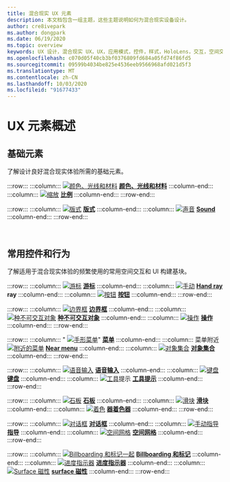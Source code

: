 ```yaml
---
title: 混合现实 UX 元素
description: 本文档包含一组主题，这些主题说明如何为混合现实设备设计。
author: cre8ivepark
ms.author: dongpark
ms.date: 06/19/2020
ms.topic: overview
keywords: UX 设计，混合现实 UX，UX，应用模式，控件，样式，HoloLens，交互，空间交互，空间 UI，UX 元素，行为，构建基块，版式，颜色
ms.openlocfilehash: c070d05f40cb3bf0376809fd684a05fd74f86fd5
ms.sourcegitcommit: 09599b4034be825e4536eeb9566968afd021d5f3
ms.translationtype: MT
ms.contentlocale: zh-CN
ms.lasthandoff: 10/03/2020
ms.locfileid: "91677433"
---
```

# <a name="ux-elements-overview"></a>UX 元素概述
## <a name="foundational-elements"></a>基础元素
了解设计良好混合现实体验所需的基础元素。

:::row:::
    :::column:::
       [ ![ 颜色、光线和材料](images/640px-fragments.png)](color-light-and-materials.md) **[颜色、光线和材料](color-light-and-materials.md)**
    :::column-end:::
    :::column:::
       [ ![ 缩放](images/volvo-cars-microsoft-hololens-experience01-640px.png)](scale.md) **[比例](scale.md)**
    :::column-end:::
:::row-end:::

:::row:::
    :::column:::
       [ ![ 版式](images/typography-cover.png)](typography.md) **[版式](typography.md)**
    :::column-end:::
    :::column:::
       [ ![ 声音](images/spatialaudio.png)](spatial-sound-design.md) **[Sound](spatial-sound-design.md)**
    :::column-end:::
:::row-end:::

<br>

## <a name="common-controls-and-behaviors"></a>常用控件和行为
了解适用于混合现实体验的频繁使用的常用空间交互和 UI 构建基块。

:::row:::
    :::column:::
       [ ![ 游标](images/UX_Hero_Cursor.jpg)](cursors.md) **[游标](cursors.md)**
    :::column-end:::
    :::column:::
       [ ![ 手动](images/UX_Hero_HandRay.jpg)](point-and-commit.md) **[Hand ray](point-and-commit.md) ray**
    :::column-end:::
    :::column:::
       [ ![ 按钮](images/UX_Hero_Button.jpg)](button.md) **[按钮](button.md)**
    :::column-end:::
:::row-end:::

:::row:::
    :::column:::
       [ ![ 边界框](images/UX_Hero_BoundingBox.jpg)](app-bar-and-bounding-box.md) **[边界框](app-bar-and-bounding-box.md)**
    :::column-end:::
    :::column:::
       [ ![ 种不可交互对象](images/UX_Hero_Interactable.jpg)](interactable-object.md) **[种不可交互对象](interactable-object.md)**
    :::column-end:::
    :::column:::
       [ ![ 操作](images/UX_Hero_Manipulation.jpg)](direct-manipulation.md) **[操作](direct-manipulation.md)**
    :::column-end:::
:::row-end:::

:::row:::
    :::column:::
       " [ ![ 手形菜单](images/UX_Hero_HandMenu.jpg)](hand-menu.md)" **[菜单](hand-menu.md)**
    :::column-end:::
    :::column:::
       菜单附近 [ ![ 附近的菜单](images/UX_Hero_NearMenu.jpg)](near-menu.md) **[Near menu](near-menu.md)**
    :::column-end:::
    :::column:::
       [ ![ 对象集合](images/UX_Hero_ObjectCollection.jpg)](object-collection.md) **[对象集合](object-collection.md)**
    :::column-end:::
:::row-end:::

:::row:::
    :::column:::
       [ ![ 语音输入](images/UX_Hero_VoiceCommand.jpg)](voice-input.md) **[语音输入](voice-input.md)**
    :::column-end:::
    :::column:::
       [ ![ 键盘](images/UX_Hero_Keyboard.jpg)](keyboard.md) **[键盘](keyboard.md)**
    :::column-end:::
    :::column:::
       [ ![ 工具](images/UX_Hero_Tooltip.jpg)](tooltip.md)提示 **[工具提示](tooltip.md)**
    :::column-end:::
:::row-end:::

:::row:::
    :::column:::
       [ ![ 石板](images/UX_Hero_Slate.jpg)](slate.md) **[石板](slate.md)**
    :::column-end:::
    :::column:::
       [ ![ 滑块](images/UX_Hero_Slider.jpg)](slider.md) **[滑块](slider.md)**
    :::column-end:::
    :::column:::
        [ ![ 着色](images/UX_Hero_StandardShader.jpg)](shader.md) **[器着色器](shader.md)**
    :::column-end:::
:::row-end:::

:::row:::
    :::column:::
       [ ![ 对话框](images/MRTK_UX_Dialog.jpg)](dialog-ui.md) **[对话框](dialog-ui.md)**
    :::column-end:::
    :::column:::
       [ ![ 手动指导](images/HandCoach/MRTK_handCoach.jpg)](hand-coach.md) **[指导](hand-coach.md)**
    :::column-end:::
    :::column:::
       [ ![ 空间网格](images/MRTK_PulseShader_SpatialMesh.gif)](spatial-mesh-ux.md) **[空间网格](spatial-mesh-ux.md)**
    :::column-end:::
:::row-end:::

:::row:::
    :::column:::
        [ ![ Billboarding 和标记一起](images/MRTK_TagAlong.gif)](billboarding-and-tag-along.md) **[Billboarding 和标记](billboarding-and-tag-along.md)**
    :::column-end:::
    :::column:::
       [ ![ 进度指示器](images/MRTK_ProgressIndicator.gif)](progress.md) **[进度指示器](progress.md)**
    :::column-end:::
    :::column:::
       [ ![ Surface 磁性](images/MRTK_SurfaceMagnetism.gif)](surface-magnetism.md) **[surface 磁性](surface-magnetism.md)**
    :::column-end:::
:::row-end:::

<br>
